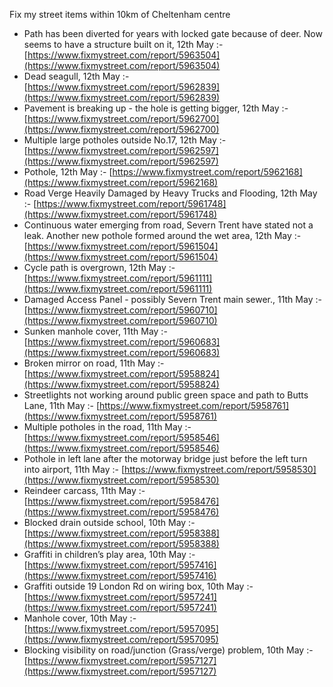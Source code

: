 Fix my street items within 10km of Cheltenham centre

<!-- fix_marker starts -->

- Path has been diverted for years with locked gate because of deer. Now seems to have a structure built on it, 12th May :- [https://www.fixmystreet.com/report/5963504](https://www.fixmystreet.com/report/5963504)
- Dead seagull, 12th May :- [https://www.fixmystreet.com/report/5962839](https://www.fixmystreet.com/report/5962839)
- Pavement is breaking up - the hole is getting bigger, 12th May :- [https://www.fixmystreet.com/report/5962700](https://www.fixmystreet.com/report/5962700)
- Multiple large potholes outside No.17, 12th May :- [https://www.fixmystreet.com/report/5962597](https://www.fixmystreet.com/report/5962597)
- Pothole, 12th May :- [https://www.fixmystreet.com/report/5962168](https://www.fixmystreet.com/report/5962168)
- Road Verge Heavily Damaged by Heavy Trucks and Flooding, 12th May :- [https://www.fixmystreet.com/report/5961748](https://www.fixmystreet.com/report/5961748)
- Continuous water emerging from road, Severn Trent have stated not a leak. Another new pothole formed around the wet area, 12th May :- [https://www.fixmystreet.com/report/5961504](https://www.fixmystreet.com/report/5961504)
- Cycle path is overgrown, 12th May :- [https://www.fixmystreet.com/report/5961111](https://www.fixmystreet.com/report/5961111)
- Damaged Access Panel - possibly Severn Trent main sewer., 11th May :- [https://www.fixmystreet.com/report/5960710](https://www.fixmystreet.com/report/5960710)
- Sunken manhole cover, 11th May :- [https://www.fixmystreet.com/report/5960683](https://www.fixmystreet.com/report/5960683)
- Broken mirror on road, 11th May :- [https://www.fixmystreet.com/report/5958824](https://www.fixmystreet.com/report/5958824)
- Streetlights not working around public green space and path to Butts Lane, 11th May :- [https://www.fixmystreet.com/report/5958761](https://www.fixmystreet.com/report/5958761)
- Multiple potholes in the road, 11th May :- [https://www.fixmystreet.com/report/5958546](https://www.fixmystreet.com/report/5958546)
- Pothole in left lane after the motorway bridge just before the left turn into airport, 11th May :- [https://www.fixmystreet.com/report/5958530](https://www.fixmystreet.com/report/5958530)
- Reindeer carcass, 11th May :- [https://www.fixmystreet.com/report/5958476](https://www.fixmystreet.com/report/5958476)
- Blocked drain outside school, 10th May :- [https://www.fixmystreet.com/report/5958388](https://www.fixmystreet.com/report/5958388)
- Graffiti in children’s play area, 10th May :- [https://www.fixmystreet.com/report/5957416](https://www.fixmystreet.com/report/5957416)
- Graffiti outside 19 London Rd on wiring box, 10th May :- [https://www.fixmystreet.com/report/5957241](https://www.fixmystreet.com/report/5957241)
- Manhole cover, 10th May :- [https://www.fixmystreet.com/report/5957095](https://www.fixmystreet.com/report/5957095)
- Blocking visibility on road/junction (Grass/verge) problem, 10th May :- [https://www.fixmystreet.com/report/5957127](https://www.fixmystreet.com/report/5957127)

<!-- fix_marker ends -->